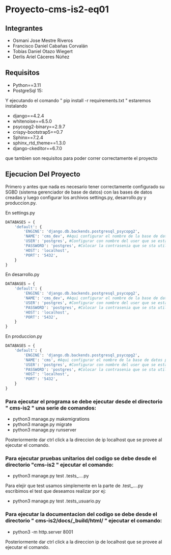 # Proyecto-cms-is2-eq01
## Integrantes
 - Osmani Jose Mestre Riveros
 - Francisco Daniel Cabañas Corvalán
 - Tobías Daniel Otazo Wiegert
 - Derlis Ariel Cáceres Núñez

## Requisitos
 - Python==3.11
 - PostgreSql 15:

Y ejecutando el comando  " pip install -r requirements.txt " estaremos instalando
 - django==4.2.4
 - whitenoise==6.5.0
 - psycopg2-binary==2.9.7
 - crispy-bootstrap5==0.7
 - Sphinx==7.2.4
 - sphinx_rtd_theme==1.3.0
 - django-ckeditor==6.7.0

que tambien son requisitos para poder correr correctamente el proyecto

## Ejecucion Del Proyecto
Primero y antes que nada es necesario tener correctamente configurado su SGBD (sistema gerenciador de base de datos) con las bases de datos creadas
y luego configurar los archivos settings.py, desarrollo.py y produccion.py.

En settings.py
```python
DATABASES = {
    'default': {
        'ENGINE': 'django.db.backends.postgresql_psycopg2',
        'NAME': 'cms_dev', #Aqui configurar el nombre de la base de datos para desarrollo
        'USER': 'postgres', #Configurar con nombre del user que se esta utilizando
        'PASSWORD': 'postgres', #Colocar la contrasenia que se sta utilizando
        'HOST': 'localhost',
        'PORT': '5432',
    }
}
```

En desarrollo.py
```python
DATABASES = {
    'default': {
        'ENGINE': 'django.db.backends.postgresql_psycopg2',
        'NAME': 'cms_dev', #Aqui configurar el nombre de la base de datos para desarrollo
        'USER': 'postgres', #Configurar con nombre del user que se esta utilizando
        'PASSWORD': 'postgres', #Colocar la contrasenia que se sta utilizando
        'HOST': 'localhost',
        'PORT': '5432',
    }
}
```

En produccion.py

```python
DATABASES = {
    'default': {
        'ENGINE': 'django.db.backends.postgresql_psycopg2',
        'NAME': 'cms', #Aqui configurar el nombre de la base de datos para desarrollo
        'USER': 'postgres', #Configurar con nombre del user que se esta utilizando
        'PASSWORD': 'postgres', #Colocar la contrasenia que se sta utilizando
        'HOST': 'localhost',
        'PORT': '5432',
    }
}
```

### Para ejecutar el programa se debe ejecutar desde el directorio " cms-is2 " una serie de comandos:
 - python3 manage.py makemigrations
 - python3 manage.py migrate
 - python3 manage.py runserver 

Posteriormente dar ctrl click a la direccion de ip localhost que se provee al ejecutar el comando.

### Para ejecutar pruebas unitarios del codigo se debe desde el directorio "cms-is2 " ejecutar el comando:
 - python3 manage.py test .tests_....py

Para elejir que test usamos simplemente en la parte de .test_....py escribimos el test que deseamos realizar por ej:
 - python3 manage.py test .tests_usuario.py

### Para ejecutar la documentacion del codigo se debe desde el directorio " cms-is2/docs/_build/html/ " ejecutar el comando:
 - python3 -m http.server 8001

Posteriormente dar ctrl click a la direccion ip de localhost que se provee al ejecutar el comando.

